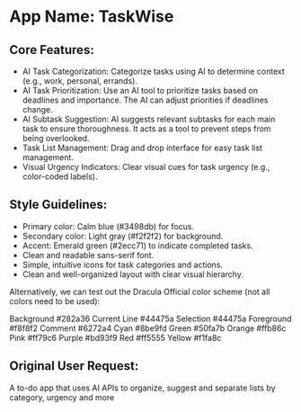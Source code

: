 # **App Name**: TaskWise

## Core Features:

- AI Task Categorization: Categorize tasks using AI to determine context (e.g., work, personal, errands).
- AI Task Prioritization: Use an AI tool to prioritize tasks based on deadlines and importance.  The AI can adjust priorities if deadlines change.
- AI Subtask Suggestion: AI suggests relevant subtasks for each main task to ensure thoroughness. It acts as a tool to prevent steps from being overlooked.
- Task List Management: Drag and drop interface for easy task list management.
- Visual Urgency Indicators: Clear visual cues for task urgency (e.g., color-coded labels).

## Style Guidelines:

- Primary color: Calm blue (#3498db) for focus.
- Secondary color: Light gray (#f2f2f2) for background.
- Accent: Emerald green (#2ecc71) to indicate completed tasks.
- Clean and readable sans-serif font.
- Simple, intuitive icons for task categories and actions.
- Clean and well-organized layout with clear visual hierarchy.

Alternatively, we can test out the Dracula Official color scheme (not all colors need to be used):

Background	    #282a36
Current Line	#44475a
Selection	    #44475a
Foreground	    #f8f8f2
Comment	    #6272a4
Cyan	        #8be9fd
Green	        #50fa7b
Orange	        #ffb86c
Pink	        #ff79c6
Purple      	#bd93f9
Red	        #ff5555
Yellow	        #f1fa8c

## Original User Request:
A to-do app that uses AI APIs to organize, suggest and separate lists by category, urgency and more
  